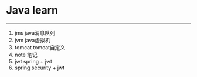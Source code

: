 # Java learn

-----------------
1. jms java消息队列
2. jvm java虚拟机
3. tomcat tomcat自定义
4. note 笔记
5. jwt spring + jwt
6. spring security + jwt